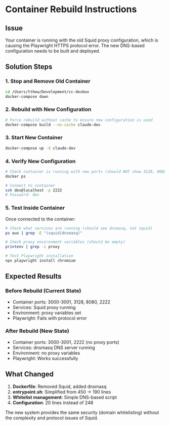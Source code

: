 # Container Rebuild Instructions

## Issue
Your container is running with the old Squid proxy configuration, which is causing the Playwright HTTPS protocol error. The new DNS-based configuration needs to be built and deployed.

## Solution Steps

### 1. Stop and Remove Old Container
```bash
cd /Users/tthew/Development/cc-devbox
docker-compose down
```

### 2. Rebuild with New Configuration
```bash
# Force rebuild without cache to ensure new configuration is used
docker-compose build --no-cache claude-dev
```

### 3. Start New Container
```bash
docker-compose up -d claude-dev
```

### 4. Verify New Configuration
```bash
# Check container is running with new ports (should NOT show 3128, 8080)
docker ps

# Connect to container
ssh dev@localhost -p 2222
# Password: dev
```

### 5. Test Inside Container
Once connected to the container:
```bash
# Check what services are running (should see dnsmasq, not squid)
ps aux | grep -E "(squid|dnsmasq)"

# Check proxy environment variables (should be empty)
printenv | grep -i proxy

# Test Playwright installation
npx playwright install chromium
```

## Expected Results

### Before Rebuild (Current State)
- Container ports: 3000-3001, 3128, 8080, 2222
- Services: Squid proxy running
- Environment: proxy variables set
- Playwright: Fails with protocol error

### After Rebuild (New State)
- Container ports: 3000-3001, 2222 (no proxy ports)
- Services: dnsmasq DNS server running
- Environment: no proxy variables
- Playwright: Works successfully

## What Changed

1. **Dockerfile**: Removed Squid, added dnsmasq
2. **entrypoint.sh**: Simplified from 450 → 190 lines
3. **Whitelist management**: Simple DNS-based script
4. **Configuration**: 20 lines instead of 248

The new system provides the same security (domain whitelisting) without the complexity and protocol issues of Squid.